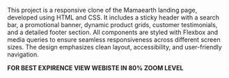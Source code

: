 This project is a responsive clone of the Mamaearth landing page, developed using HTML and CSS. It includes a sticky header with a search bar, a promotional banner, dynamic product grids, customer testimonials, and a detailed footer section. All components are styled with Flexbox and media queries to ensure seamless responsiveness across different screen sizes. The design emphasizes clean layout, accessibility, and user-friendly navigation.

**FOR BEST EXPIRENCE VIEW WEBISTE IN 80% ZOOM LEVEL**
